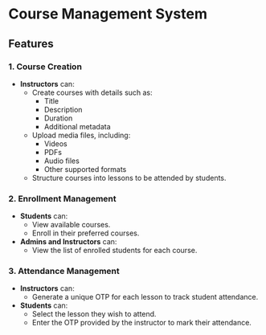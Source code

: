 # Course Management System

## Features

### 1. **Course Creation**
- **Instructors** can:
    - Create courses with details such as:
        - Title
        - Description
        - Duration
        - Additional metadata
    - Upload media files, including:
        - Videos
        - PDFs
        - Audio files
        - Other supported formats
    - Structure courses into lessons to be attended by students.

### 2. **Enrollment Management**
- **Students** can:
    - View available courses.
    - Enroll in their preferred courses.
- **Admins and Instructors** can:
    - View the list of enrolled students for each course.

### 3. **Attendance Management**
- **Instructors** can:
    - Generate a unique OTP for each lesson to track student attendance.
- **Students** can:
    - Select the lesson they wish to attend.
    - Enter the OTP provided by the instructor to mark their attendance.
